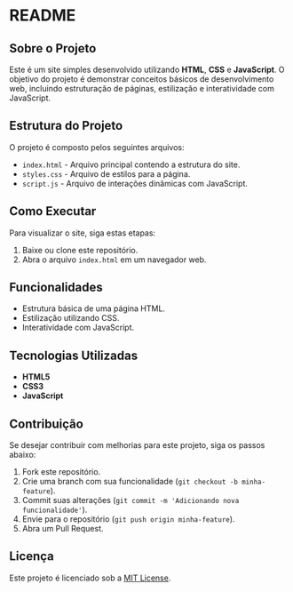 # README

## Sobre o Projeto
Este é um site simples desenvolvido utilizando **HTML**, **CSS** e **JavaScript**. O objetivo do projeto é demonstrar conceitos básicos de desenvolvimento web, incluindo estruturação de páginas, estilização e interatividade com JavaScript.

## Estrutura do Projeto
O projeto é composto pelos seguintes arquivos:
- `index.html` - Arquivo principal contendo a estrutura do site.
- `styles.css` - Arquivo de estilos para a página.
- `script.js` - Arquivo de interações dinâmicas com JavaScript.

## Como Executar
Para visualizar o site, siga estas etapas:
1. Baixe ou clone este repositório.
2. Abra o arquivo `index.html` em um navegador web.

## Funcionalidades
- Estrutura básica de uma página HTML.
- Estilização utilizando CSS.
- Interatividade com JavaScript.

## Tecnologias Utilizadas
- **HTML5**
- **CSS3**
- **JavaScript**

## Contribuição
Se desejar contribuir com melhorias para este projeto, siga os passos abaixo:
1. Fork este repositório.
2. Crie uma branch com sua funcionalidade (`git checkout -b minha-feature`).
3. Commit suas alterações (`git commit -m 'Adicionando nova funcionalidade'`).
4. Envie para o repositório (`git push origin minha-feature`).
5. Abra um Pull Request.

## Licença
Este projeto é licenciado sob a [MIT License](LICENSE).
